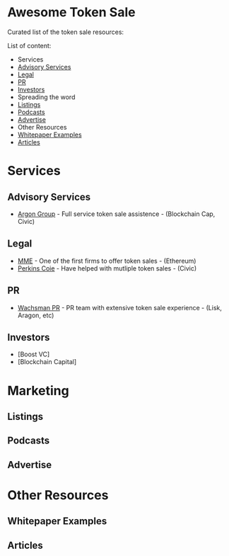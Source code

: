 Awesome Token Sale
==================
Curated list of the token sale resources:

List of content:
* Services
 * [Advisory Services](#advisory-services)   
 * [Legal](#legal)
 * [PR](#pr)
 * [Investors](#investors)
* Spreading the word 
 * [Listings](#listings)
 * [Podcasts](#podcasts)
 * [Advertise](#advertise)
* Other Resources
 * [Whitepaper Examples](#whitepaper-examples)
 * [Articles](#articles)

# Services

## Advisory Services
* [Argon Group](https://argongroup.com/) - Full service token sale assistence - (Blockchain Cap, Civic)

## Legal
* [MME](http://www.mme.ch/) - One of the first firms to offer token sales - (Ethereum)
* [Perkins Coie](https://www.perkinscoie.com/en/index.html) - Have helped with mutliple token sales - (Civic)

## PR
* [Wachsman PR](http://wachsmanpr.com/) - PR team with extensive token sale experience - (Lisk, Aragon, etc)

## Investors
* [Boost VC]
* [Blockchain Capital]


# Marketing

## Listings

## Podcasts

## Advertise


# Other Resources

## Whitepaper Examples

## Articles
